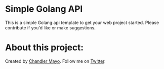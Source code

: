 # Simple Golang API
This is a simple Golang api template to get your web project started. Please contribute if you'd like or make suggestions.

# About this project:
Created by [Chandler Mayo](http://ChandlerMayo.com). Follow me on [Twitter](https://twitter.com/MayoChandler).
